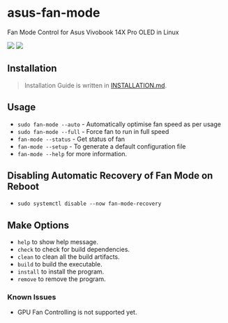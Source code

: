 # asus-fan-mode

Fan Mode Control for Asus Vivobook 14X Pro OLED in Linux

![](https://img.shields.io/github/license/Arkapravo-Ghosh/asus-fan-mode)
![](https://img.shields.io/badge/platform-Linux-blue)

## Installation

> Installation Guide is written in [INSTALLATION.md](INSTALLATION.md).

## Usage

- `sudo fan-mode --auto` - Automatically optimise fan speed as per usage
- `sudo fan-mode --full` - Force fan to run in full speed
- `fan-mode --status` - Get status of fan
- `fan-mode --setup` - To generate a default configuration file
- `fan-mode --help` for more information.

## Disabling Automatic Recovery of Fan Mode on Reboot

- `sudo systemctl disable --now fan-mode-recovery`

## Make Options

- `help` to show help message.
- `check` to check for build dependencies.
- `clean` to clean all the build artifacts.
- `build` to build the executable.
- `install` to install the program.
- `remove` to remove the program.

### Known Issues

- GPU Fan Controlling is not supported yet.
